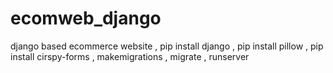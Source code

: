 # ecomweb_django
django based ecommerce website 
,
pip install django
,
pip install pillow
,
pip install cirspy-forms
,
makemigrations
,
migrate
,
runserver
